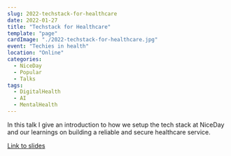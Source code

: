 ```yaml
---
slug: 2022-techstack-for-healthcare
date: 2022-01-27
title: "Techstack for Healthcare"
template: "page"
cardImage: "./2022-techstack-for-healthcare.jpg"
event: "Techies in health" 
location: "Online"
categories:
  - NiceDay
  - Popular
  - Talks
tags:
  - DigitalHealth
  - AI
  - MentalHealth
---
```


In this talk I give an introduction to how we setup the tech stack at NiceDay and our learnings on building a reliable and secure healthcare service.

[Link to slides](/2022-techstack-slides.pdf)